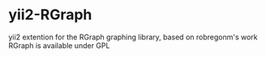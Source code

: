 # yii2-RGraph
yii2 extention for the RGraph graphing library, based on robregonm's work
RGraph is available under GPL
